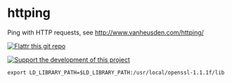 httping
=======

Ping with HTTP requests, see http://www.vanheusden.com/httping/


[![Flattr this git repo](http://api.flattr.com/button/flattr-badge-large.png)](https://flattr.com/submit/auto?user_id=flok&url=https://github.com/flok99/httping&title=httping&language=&tags=github&category=software)

[![Support the development of this project](https://pledgie.com/campaigns/28612.png?skin_name=chrome)](https://pledgie.com/campaigns/28612)


`export LD_LIBRARY_PATH=$LD_LIBRARY_PATH:/usr/local/openssl-1.1.1f/lib`

